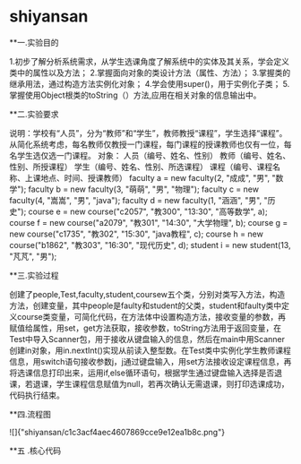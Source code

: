# shiyansan
**一.实验目的

1.初步了解分析系统需求，从学生选课角度了解系统中的实体及其关系，学会定义类中的属性以及方法；
2.掌握面向对象的类设计方法（属性、方法）；
3.掌握类的继承用法，通过构造方法实例化对象；
4.学会使用super()，用于实例化子类；
5.掌握使用Object根类的toString（）方法,应用在相关对象的信息输出中。

**二.实验要求

说明：学校有“人员”，分为“教师”和“学生”，教师教授“课程”，学生选择“课程”。从简化系统考虑，每名教师仅教授一门课程，每门课程的授课教师也仅有一位，每名学生选仅选一门课程。
对象：	人员（编号、姓名、性别）
教师（编号、姓名、性别、所授课程）
学生（编号、姓名、性别、所选课程）
课程（编号、课程名称、上课地点、时间、授课教师）
faculty a = new faculty(2, "成成", "男", "数学");
faculty b = new faculty(3, "萌萌", "男", "物理");
faculty c = new faculty(4, "嵩嵩", "男", "java");
faculty d = new faculty(1, "涵涵", "男", "历史");
course e = new course("c2057", "教300", "13:30", "高等数学", a);
course f = new course("a2079", "教301", "14:30", "大学物理", b);
course g = new course("c1735", "教302", "15:30", "java教程", c);
course h = new course("b1862", "教303", "16:30", "现代历史", d);
student i = new student(13, "芃芃", "男");

**三.实验过程

创建了people,Test,faculty,student,coursew五个类，分别对类写入方法，构造方法，创建变量，其中people是faulty和student的父类，student和faulty类中定义course类变量，可简化代码，在方法体中设置构造方法，接收变量的参数，再赋值给属性，用set，get方法获取，接收参数，toString方法用于返回变量，在Test中导入Scanner包，用于接收从键盘输入的信息，然后在main中用Scanner创建in对象，用in.nextInt()实现从前读入整型数。在Test类中实例化学生教师课程信息，用switch语句接收参数j，j通过键盘输入，用set方法接收设定课程信息，再将选课信息打印出来，运用if,else循环语句，根据学生通过键盘输入选择是否退课，若退课，学生课程信息赋值为null，若再次确认无需退课，则打印选课成功，代码执行结束。

**四.流程图

![]{"shiyansan/c1c3acf4aec4607869cce9e12ea1b8c.png"}

**五 .核心代码

